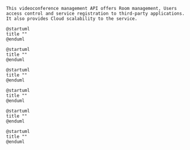 `This videoconference management API offers Room management, Users access control and service registration to third-party applications. It also provides Cloud scalability to the service.`

```plantuml
@startuml
title ""
@enduml
```

```plantuml
@startuml
title ""
@enduml
```

```plantuml
@startuml
title ""
@enduml
```

```plantuml
@startuml
title ""
@enduml
```

```plantuml
@startuml
title ""
@enduml
```

```plantuml
@startuml
title ""
@enduml
```
